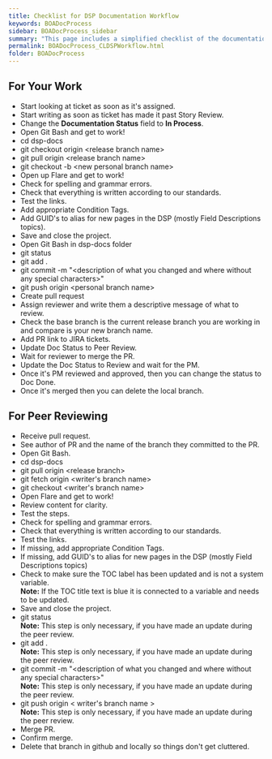 ```yaml
---
title: Checklist for DSP Documentation Workflow
keywords: BOADocProcess
sidebar: BOADocProcess_sidebar
summary: "This page includes a simplified checklist of the documentation team workflow."
permalink: BOADocProcess_CLDSPWorkflow.html
folder: BOADocProcess
---
```


## For Your Work

* Start looking at ticket as soon as it's assigned.
* Start writing as soon as ticket has made it past Story Review.
* Change the **Documentation Status** field to **In Process**.
* Open Git Bash and get to work!
* cd dsp-docs
* git checkout origin \<release branch name\>
* git pull origin \<release branch name\>
* git checkout -b \<new personal branch name\>
* Open up Flare and get to work!
* Check for spelling and grammar errors.
* Check that everything is written according to our standards.
* Test the links.
* Add appropriate Condition Tags.
* Add GUID's to alias for new pages in the DSP (mostly Field Descriptions topics).
* Save and close the project.
* Open Git Bash in dsp-docs folder
* git status
* git add .
* git commit -m "\<description of what you changed and where without any special characters\>"
* git push origin \<personal branch name\>
* Create pull request
* Assign reviewer and write them a descriptive message of what to review.
* Check the base branch is the current release branch you are working in and compare is your new branch name.
* Add PR link to JIRA tickets.
* Update Doc Status to Peer Review.
* Wait for reviewer to merge the PR.
* Update the Doc Status to Review and wait for the PM.
* Once it's PM reviewed and approved, then you can change the status to Doc Done.
* Once it's merged then you can delete the local branch.

## For Peer Reviewing

* Receive pull request.
* See author of PR and the name of the branch they committed to the PR.
* Open Git Bash.
* cd dsp-docs
* git pull origin \<release branch\>
* git fetch origin \<writer's branch name\>
* git checkout \<writer's branch name\>
* Open Flare and get to work!
* Review content for clarity.
* Test the steps.
* Check for spelling and grammar errors.
* Check that everything is written according to our standards.
* Test the links.
* If missing, add appropriate Condition Tags.
* If missing, add GUID's to alias for new pages in the DSP (mostly Field Descriptions topics)
* Check to make sure the TOC label has been updated and is not a system variable.
   <div markdown="span" class="alert alert-info" role="alert"><i class="fa fa-info-circle"></i> <b>Note:</b> If the TOC title text is blue it is connected to a variable and needs to be updated.</div>
* Save and close the project.
* git status
   <div markdown="span" class="alert alert-info" role="alert"><i class="fa fa-info-circle"></i> <b>Note:</b> This step is only necessary, if you have made an update during the peer review.</div>
* git add .
   <div markdown="span" class="alert alert-info" role="alert"><i class="fa fa-info-circle"></i> <b>Note:</b> This step is only necessary, if you have made an update during the peer review.</div>
* git commit -m "\<description of what you changed and where without any special characters\>"
  <div markdown="span" class="alert alert-info" role="alert"><i class="fa fa-info-circle"></i> <b>Note:</b> This step is only necessary, if you have made an update during the peer review.</div>
* git push origin < writer's branch name >
  <div markdown="span" class="alert alert-info" role="alert"><i class="fa fa-info-circle"></i> <b>Note:</b> This step is only necessary, if you have made an update during the peer review.</div>
* Merge PR.
* Confirm merge.
* Delete that branch in github and locally so things don't get cluttered.
